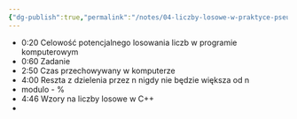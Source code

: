 ```yaml
---
{"dg-publish":true,"permalink":"/notes/04-liczby-losowe-w-praktyce-pseudolosowe/"}
---
```


- 0:20 Celowość potencjalnego losowania liczb w programie komputerowym
- 0:60 Zadanie
- 2:50 Czas przechowywany w komputerze
- 4:00 Reszta z dzielenia przez n nigdy nie będzie większa od n
- modulo - %
- 4:46 Wzory na liczby losowe w C++
- 